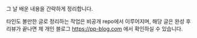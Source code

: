 그 날 배운 내용을 간략하게 정리합니다.

타인도 볼만한 글로 정리하는 작업은 비공개 repo에서 이루어지며, 해당 글은 완성 후 리뷰가 끝나면 제 개인 블로그 https://pp-blog.com 에서 확인하실 수 있습니다.